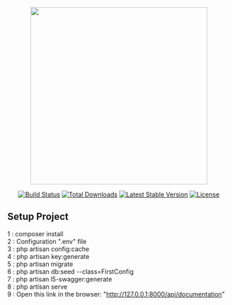 <p align="center"><a href="https://laravel.com" target="_blank"><img src="https://raw.githubusercontent.com/laravel/art/master/logo-lockup/5%20SVG/2%20CMYK/1%20Full%20Color/laravel-logolockup-cmyk-red.svg" width="400"></a></p>

<p align="center">
<a href="https://travis-ci.org/laravel/framework"><img src="https://travis-ci.org/laravel/framework.svg" alt="Build Status"></a>
<a href="https://packagist.org/packages/laravel/framework"><img src="https://img.shields.io/packagist/dt/laravel/framework" alt="Total Downloads"></a>
<a href="https://packagist.org/packages/laravel/framework"><img src="https://img.shields.io/packagist/v/laravel/framework" alt="Latest Stable Version"></a>
<a href="https://packagist.org/packages/laravel/framework"><img src="https://img.shields.io/packagist/l/laravel/framework" alt="License"></a>
</p>

## Setup Project


1 : composer install </br>
2 : Configuration ".env" file </br>
3 : php artisan config:cache </br>
4 : php artisan key:generate </br>
5 : php artisan migrate </br>
6 : php artisan db:seed --class=FirstConfig </br>
7 : php artisan l5-swagger:generate </br>
8 : php artisan serve </br>
9 : Open this link in the browser: "http://127.0.0.1:8000/api/documentation" </br>
